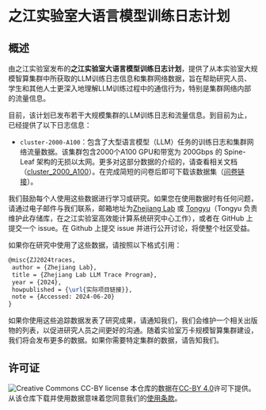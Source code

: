 # 之江实验室大语言模型训练日志计划
## 概述
由之江实验室发布的**之江实验室大语言模型训练日志计划**，提供了从本实验室大规模智算集群中所获取的LLM训练日志信息和集群网络数据，旨在帮助研究人员、学生和其他人士更深入地理解LLM训练过程中的通信行为，特别是集群网络内部的流量信息。

目前，该计划已发布若干大规模集群的LLM训练日志和流量信息。到目前为止，已经提供了以下日志信息：
- `cluster-2000-A100`：包含了大型语言模型（LLM）任务的训练日志和集群网络流量数据。该集群包含2000个A100 GPU和带宽为 200Gbps 的 Spine-Leaf 架构的无损以太网。更多对这部分数据的介绍的，请查看相关文档（[cluster_2000_A100](./cluster_2000_A100/cluster_2000_A100.md)）。在完成简短的问卷后即可下载该数据集（[问卷链接](https://forms.gle/2K66hHB4ZovQ5Cjn7)）。

我们鼓励每个人使用这些数据进行学习或研究。如果您在使用数据时有任何问题，请通过电子邮件与我们联系，邮箱地址为[Zhejiang Lab](mailto:zhejianglab-clustertrace@zhejianglab.com) 或 [Tongyu](mailto:tongyusong@zhejianglab.com)（Tongyu 负责维护此存储库，在之江实验室高效能计算系统研究中心工作），或者在 GitHub 上提交一个 issue。在 Github 上提交 issue 并进行公开讨论，将使整个社区受益。

如果你在研究中使用了这些数据，请按照以下格式引用：
```latex
@misc{ZJ2024traces,
 author = {Zhejiang Lab},
 title = {Zhejiang Lab LLM Trace Program},
 year = {2024},
 howpublished = {\url{实际项目链接}},
 note = {Accessed: 2024-06-20}
}
```

如果你使用这些追踪数据发表了研究成果，请通知我们，我们会维护一个相关出版物的列表，以促进研究人员之间更好的沟通。随着实验室万卡规模智算集群建设，我们将会发布更多的数据。如果你需要特定集群的数据，请告知我们。

## 许可证 

![Creative Commons CC-BY license](https://i.creativecommons.org/l/by/4.0/88x31.png) 本仓库的数据在[CC-BY 4.0](https://creativecommons.org/licenses/by/4.0/deed.zh-hans)许可下提供。从该仓库下载并使用数据意味着您同意我们的[使用条款](./Terms%20of%20Access%20使用条款.pdf)。